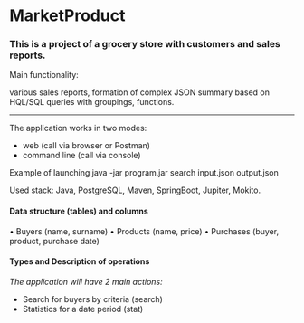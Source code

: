 # MarketProduct 
### This is a project of a grocery store with customers and sales reports.
Main functionality:

various sales reports, formation of complex JSON summary based on HQL/SQL queries with groupings, functions.
***
The application works in two modes:

- web (call via browser or Postman)
- command line (call via console)

Example of launching java -jar program.jar search input.json output.json

Used stack: Java, PostgreSQL, Maven, SpringBoot, Jupiter, Mokito.

#### Data structure (tables) and columns
• Buyers (name, surname)
• Products (name, price)
• Purchases (buyer, product, purchase date)

#### Types and Description of operations
 _The application will have 2 main actions:_
   - Search for buyers by criteria (search)
   - Statistics for a date period (stat)